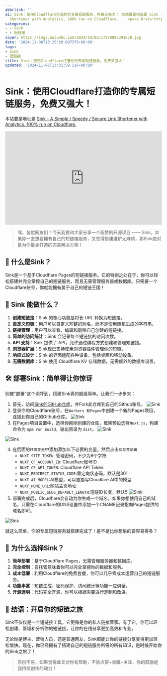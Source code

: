 ```yaml
---
abbrlink: ''
ai: Sink：使用Cloudflare打造你的专属短链服务，免费又强大！ 本站要是地址是 Sink - A Simple / Speedy / Secure Link
  Shortener with Analytics, 100% run on Cloudflare.    <p><a href="https://vip.tcip.top...
categories:
- - Sink
- - 短链接
cover: https://imgs.huluohu.com/2024/10/03/17278893391678.jpg
date: '2024-11-06T13:25:29.607375+08:00'
tags:
- Sink
- 短链接
title: Sink：使用Cloudflare打造你的专属短链服务，免费又强大！
updated: '2024-11-06T13:31:59.116+08:00'
---
```

# Sink：使用Cloudflare打造你的专属短链服务，免费又强大！

本站要是地址是 [Sink - A Simple / Speedy / Secure Link Shortener with Analytics, 100% run on Cloudflare.](https://vip.tcip.top/)

<iframe src="https://vip.tcip.top/"
        width="100%" height="300" frameborder="0"
        allowfullscreen sandbox>
  <p><a href="https://vip.tcip.top">点击打开嵌入页面</a></p>
</iframe>

> 嘿，各位网友们！今天我要和大家分享一个超赞的开源项目 —— Sink。如果你一直想要拥有自己的短链接服务，又觉得搭建维护太麻烦，那Sink绝对是为你量身打造的完美解决方案！

## 🌟 什么是Sink？

Sink是一个基于Cloudflare Pages的短链接服务。它的特别之处在于，你可以轻松搭建并完全掌控自己的短链服务，而且无需管理服务器或数据库。只需要一个Cloudflare账号，你就能拥有属于自己的短链王国！

## 🚀 Sink 能做什么？

1. **创建短链接**：Sink 的核心功能是将长 URL 转换为短链接。
2. **自定义短链**：用户可以自定义短链的别名，而不是使用随机生成的字符串。
3. **链接管理**：用户可以查看、编辑和删除自己创建的短链接。
4. **简单的访问统计**：Sink 会记录每个短链接的访问次数。
5. **API 支持**：Sink 提供了 API，允许通过编程方式创建和管理短链接。
6. **浏览器扩展**：Sink现已支持使用浏览器插件管理你的短链。
7. **响应式设计**：Sink 的界面适配各种设备，包括桌面和移动设备。
8. **无需数据库**：Sink 使用 Cloudflare KV 存储数据，无需额外的数据库设置。

## 🛠️ 部署Sink：简单得让你惊讶

别被"部署"这个词吓到，搭建Sink真的超级简单。让我们一步步来：

1. 首先，访问[Sink的GitHub仓库](https://github.com/ccbikai/sink)，并Fork此仓库到自己的Github账号。
   ![Sink](https://imgs.huluohu.com/2024/10/03/17278879309421.jpg)
2. 登录你的Cloudflare账号，在`Workers 和Pages`中创建一个新的Pages项目，连接到你自己的Github仓库。
   ![Sink](https://imgs.huluohu.com/2024/10/03/17278880637304.jpg)
3. 在Pages项目设置中，选择你刚刚创建的仓库，框架预设选择`Nuxt.js`，构建命令为 `npm run build`，输出目录为 `dist`。
   ![Sink](https://imgs.huluohu.com/2024/10/03/17278882935468.jpg)

![Sink](https://imgs.huluohu.com/2024/10/03/17278884399714.jpg)

4. 在后面的`环境变量`中添加添加以下必要的变量，然后点击`保存并部署`
   * `NUXT_SITE_TOKEN`: 管理密码，不少为8个字符
   * `NUXT_CF_ACCOUNT_ID`: Cloudflare账号ID
   * `NUXT_CF_API_TOKEN`: Cloudflare API Token
   * `NUXT_REDIRECT_STATUS_CODE`:重定向状态码，默认是301
   * `NUXT_AI_MODEL`:AI模型，可以直接写Cloudlare AI中的模型
   * `NUXT_HOME_URL`:网站主页地址
   * `NUXT_PUBLIC_SLUG_DEFAULT_LENGTH`:短链ID长度，默认5
     ![Sink](https://imgs.huluohu.com/2024/10/03/17278892084351.jpg)
5. 部署完成后，Cloudflare会自动为你生成一个域名。如果你想使用自己的域名，只需在Cloudflare的DNS设置中添加一个CNAME记录指向Pages提供的域名即可。

![Sink](https://imgs.huluohu.com/2024/10/03/17278893391678.jpg)

就这么简单，你的专属短链服务就搭建完成了！是不是比你想象的要容易得多？

## 🌈 为什么选择Sink？

1. **简单部署**：基于Cloudflare Pages，无需管理服务器和数据库。
2. **完全控制**：自托管意味着你可以完全掌控你的数据和服务。
3. **成本低廉**：利用Cloudflare的免费套餐，你可以几乎零成本运营自己的短链服务。
4. **功能丰富**：短链生成、密码保护、访问统计等功能一应俱全。
5. **开源透明**：代码完全开源，你可以根据需要进行定制和改进。

## 🎉 结语：开启你的短链之旅

Sink不仅仅是一个短链接工具，它更像是你的私人链接管家。有了它，你可以轻松创建、管理和分析你的短链接，让你的在线分享更加高效和专业。

无论你是博主、营销人员，还是普通网友，Sink都能让你的链接分享变得更加轻松愉快。现在，你已经拥有了搭建自己的短链服务所需的所有知识，是时候开始你的Sink之旅了！

> 原创不易，如果觉得此文对你有帮助，不妨点赞+收藏+关注，你的鼓励是我持续创作的动力！

